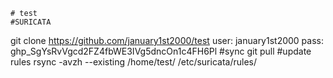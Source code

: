     # test
    #SURICATA 
git clone https://github.com/january1st2000/test
user: january1st2000
pass: 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
    #sync
git pull
    #update rules
rsync -avzh --existing /home/test/ /etc/suricata/rules/
